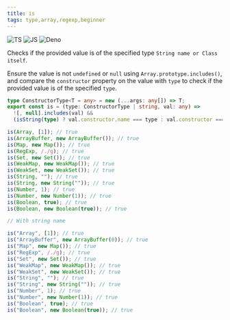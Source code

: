 ```yaml
---
title: is
tags: type,array,regexp,beginner
---
```


![TS](https://img.shields.io/badge/supports-typescript-blue.svg?style=flat-square)
![JS](https://img.shields.io/badge/supports-javascript-yellow.svg?style=flat-square)
![Deno](https://img.shields.io/badge/supports-deno-green.svg?style=flat-square)

Checks if the provided value is of the specified type `String name or Class itself`.

Ensure the value is not `undefined` or `null` using `Array.prototype.includes()`, and compare the `constructor` property on the value with `type` to check if the provided value is of the specified `type`.

```ts title="typescript"
type ConstructorType<T = any> = new (...args: any[]) => T;
export const is = (type: ConstructorType | string, val: any) =>
  ![, null].includes(val) &&
  (isString(type) ? val.constructor.name === type : val.constructor === type);
```

```ts title="typescript"
is(Array, [1]); // true
is(ArrayBuffer, new ArrayBuffer()); // true
is(Map, new Map()); // true
is(RegExp, /./g); // true
is(Set, new Set()); // true
is(WeakMap, new WeakMap()); // true
is(WeakSet, new WeakSet()); // true
is(String, ""); // true
is(String, new String("")); // true
is(Number, 1); // true
is(Number, new Number(1)); // true
is(Boolean, true); // true
is(Boolean, new Boolean(true)); // true

// With string name

is("Array", [1]); // true
is("ArrayBuffer", new ArrayBuffer(0)); // true
is("Map", new Map()); // true
is("RegExp", /./g); // true
is("Set", new Set()); // true
is("WeakMap", new WeakMap()); // true
is("WeakSet", new WeakSet()); // true
is("String", ""); // true
is("String", new String("")); // true
is("Number", 1); // true
is("Number", new Number(1)); // true
is("Boolean", true); // true
is("Boolean", new Boolean(true)); // true
```
